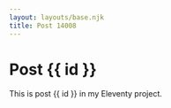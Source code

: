 ```yaml
---
layout: layouts/base.njk
title: Post 14008
---
```


# Post {{ id }}

This is post {{ id }} in my Eleventy project.
